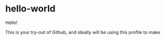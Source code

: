 # hello-world
Hello!

This is your try-out of Github, and ideally will be using this profile to make 
